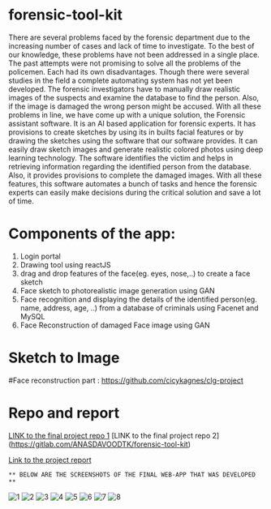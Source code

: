 # forensic-tool-kit
There are several problems faced by the forensic department due to the
increasing number of cases and lack of time to investigate. To the best of our knowledge,
these problems have not been addressed in a single place. The past attempts were not
promising to solve all the problems of the policemen. Each had its own disadvantages.
Though there were several studies in the field a complete automating system has not yet been
developed. The forensic investigators have to manually draw realistic images of the suspects
and examine the database to find the person. Also, if the image is damaged the wrong person
might be accused. With all these problems in line, we have come up with a unique solution,
the Forensic assistant software. It is an AI based application for forensic experts. It has
provisions to create sketches by using its in builts facial features or by drawing the sketches
using the software that our software provides. It can easily draw sketch images and generate
realistic colored photos using deep learning technology. The software identifies the victim
and helps in retrieving information regarding the identified person from the database. Also, it
provides provisions to complete the damaged images. With all these features, this software
automates a bunch of tasks and hence the forensic experts can easily make decisions during
the critical solution and save a lot of time.

# Components of the app:
1. Login portal
2. Drawing tool using reactJS
3. drag and drop features of the face(eg. eyes, nose,..) to create a face sketch
4. Face sketch to photorealistic image generation using GAN
5. Face recognition and displaying the details of the identified person(eg. name, address, age, ..) from a database of criminals using Facenet and MySQL
6. Face Reconstruction of damaged Face image using GAN 


# Sketch to Image

#Face reconstruction part : https://github.com/cicykagnes/clg-project 


# Repo and report
[LINK to the final project repo 1](https://gitlab.com/ANASDAVOODTK/forensic-tool-kit) [LINK to the final project repo 2] (https://gitlab.com/ANASDAVOODTK/forensic-tool-kit)

[Link to the project report](https://github.com/cicykagnes/forensic-tool-kit/blob/main/forensic%20project%20report%20(1).pdf)
    
    ** BELOW ARE THE SCREENSHOTS OF THE FINAL WEB-APP THAT WAS DEVELOPED **
![1](https://user-images.githubusercontent.com/44546284/232210745-2b0a2e06-0b37-48a4-ad8f-080cf1602778.jpg)
![2](https://user-images.githubusercontent.com/44546284/232210770-b1fc3f80-1d04-40f6-989c-a0564367b06e.jpg)
![3](https://user-images.githubusercontent.com/44546284/232210780-1b5939b7-8cfc-45d0-9337-fd2da75b372a.jpg)
![4](https://user-images.githubusercontent.com/44546284/232210787-70723b34-b937-432f-b517-1b148d81bb14.jpg)
![5](https://user-images.githubusercontent.com/44546284/232210799-2b2557d3-5b2c-4e56-9070-e0f30c8a9c5d.jpg)
![6](https://user-images.githubusercontent.com/44546284/232210805-8097bab3-29f7-418c-87a7-76942a7dd974.jpg)
![7](https://user-images.githubusercontent.com/44546284/232210813-ae7b25f6-a70b-451f-aeb7-ca7c85848650.jpg)
![8](https://user-images.githubusercontent.com/44546284/232210818-6c7b0d95-44f4-4afc-951e-d3e93bbc2021.jpg)


